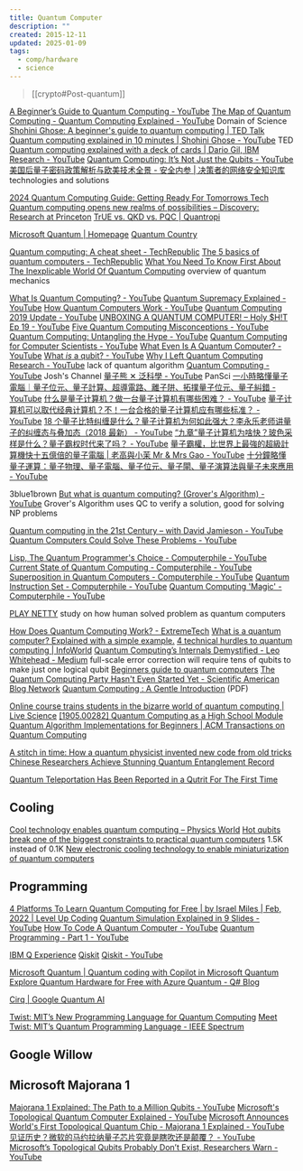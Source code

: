```yaml
---
title: Quantum Computer
description: ""
created: 2015-12-11
updated: 2025-01-09
tags:
  - comp/hardware
  - science
---
```


> [[crypto#Post-quantum]]

[A Beginner’s Guide to Quantum Computing - YouTube](https://www.youtube.com/watch?v=S52rxZG-zi0)
[The Map of Quantum Computing - Quantum Computing Explained - YouTube](https://www.youtube.com/watch?v=-UlxHPIEVqA) Domain of Science
[Shohini Ghose: A beginner's guide to quantum computing | TED Talk](https://www.ted.com/talks/shohini_ghose_quantum_computing_explained_in_10_minutes)
[Quantum computing explained in 10 minutes | Shohini Ghose - YouTube](https://www.youtube.com/watch?v=QuR969uMICM) TED
[Quantum computing explained with a deck of cards | Dario Gil, IBM Research - YouTube](https://www.youtube.com/watch?v=yy6TV9Dntlw)
[Quantum Computing: It’s Not Just the Qubits - YouTube](https://www.youtube.com/watch?v=bvCbrFD7wdU)
[美国后量子密码政策解析与欧美技术全景 - 安全内参 | 决策者的网络安全知识库](https://www.secrss.com/articles/80112) technologies and solutions

[2024 Quantum Computing Guide: Getting Ready For Tomorrows Tech](https://www.keyfactor.com/resources/content/2024-quantum-computing-quide)
[Quantum computing opens new realms of possibilities – Discovery: Research at Princeton](https://discovery.princeton.edu/2019/12/09/quantum-computing-opens-new-realms-of-possibilities/)
[TrUE vs. QKD vs. PQC | Quantropi](https://www.quantropi.com/true-vs-qkd-vs-pqc-know-the-difference/)

[Microsoft Quantum | Homepage](https://quantum.microsoft.com/)
[Quantum Country](https://quantum.country/)

[Quantum computing: A cheat sheet - TechRepublic](https://www.techrepublic.com/article/quantum-computing-the-smart-persons-guide/)
[The 5 basics of quantum computers - TechRepublic](https://www.techrepublic.com/videos/the-5-basics-of-quantum-computers/)
[What You Need To Know First About The Inexplicable World Of Quantum Computing](https://www.forbes.com/sites/moorinsights/2019/08/18/what-you-need-to-know-first-about-the-inexplicable-world-of-quantum-computing/amp/) overview of quantum mechanics

[What Is Quantum Computing? - YouTube](https://www.youtube.com/watch?v=Nu7XwqdooHY)
[Quantum Supremacy Explained - YouTube](https://www.youtube.com/watch?v=90U_SmKyfGI)
[How Quantum Computers Work - YouTube](https://www.youtube.com/watch?v=3RGEYYJmMtU)
[Quantum Computing 2019 Update - YouTube](https://www.youtube.com/watch?v=yhGATzzzQjM)
[UNBOXING A QUANTUM COMPUTER! – Holy \$H!T Ep 19 - YouTube](https://www.youtube.com/watch?v=60OkanvToFI)
[Five Quantum Computing Misconceptions - YouTube](https://www.youtube.com/watch?v=kEry1TaN4-k)
[Quantum Computing: Untangling the Hype - YouTube](https://www.youtube.com/watch?v=wE1OCXvaDtc)
[Quantum Computing for Computer Scientists - YouTube](https://www.youtube.com/watch?v=F_Riqjdh2oM)
[What Even Is A Quantum Computer? - YouTube](https://www.youtube.com/watch?v=dm6ux6d6kCA)
[What _is_ a qubit? - YouTube](https://www.youtube.com/watch?v=kgSVkVNxXyU)
[Why I Left Quantum Computing Research - YouTube](https://www.youtube.com/watch?v=pDj1QhPOVBo) lack of quantum algorithm
[Quantum Computing - YouTube](https://www.youtube.com/playlist?list=PLV4qsET9ZdOR-pf6ZMJZx2auIZScXhCaW) Josh's Channel
[量子熊 ✕ 泛科學 - YouTube](https://www.youtube.com/playlist?list=PLBbGP5YXTYgn4GjqUr8NA-KiSoMYQDQjZ) PanSci
[一小時略懂量子電腦｜量子位元、量子計算、超導電路、離子阱、拓撲量子位元、量子糾錯 - YouTube](https://www.youtube.com/watch?v=XuN6sF8UGSw)
[什么是量子计算机？做一台量子计算机有哪些困难？ - YouTube](https://www.youtube.com/watch?v=OJEoWNZKcfs)
[量子计算机可以取代经典计算机？不！一台合格的量子计算机应有哪些标准？ - YouTube](https://www.youtube.com/watch?v=OHTqCYCQJe0)
[18 个量子比特纠缠是什么？量子计算机为何如此强大？李永乐老师讲量子的纠缠态与叠加态（2018 最新） - YouTube](https://www.youtube.com/watch?v=BzyOoo4AOxs)
[“九章”量子计算机为啥快？玻色采样是什么？量子霸权时代来了吗？ - YouTube](https://www.youtube.com/watch?v=bfp_0f2BJDI)
[量子霸權，比世界上最強的超級計算機快十五億倍的量子電腦 | 老高與小茉 Mr & Mrs Gao - YouTube](https://www.youtube.com/watch?v=7l6BeKyLc3Y)
[十分鐘略懂量子運算：量子物理、量子電腦、量子位元、量子閘、量子演算法與量子未來應用 - YouTube](https://www.youtube.com/watch?v=hXHrhnt2TEI)

3blue1brown
[But what is quantum computing? (Grover's Algorithm) - YouTube](https://www.youtube.com/watch?v=RQWpF2Gb-gU) Grover's Algorithm uses QC to verify a solution, good for solving NP problems

[Quantum computing in the 21st Century – with David Jamieson - YouTube](https://www.youtube.com/watch?v=zxml8UQSwC0)
[Quantum Computers Could Solve These Problems - YouTube](https://www.youtube.com/watch?v=IhS6ecYZFdQ)

[Lisp, The Quantum Programmer's Choice - Computerphile - YouTube](https://www.youtube.com/watch?v=svmPz5oxMlI)
[Current State of Quantum Computing - Computerphile - YouTube](https://www.youtube.com/watch?v=PN7mPYcWFKg)
[Superposition in Quantum Computers - Computerphile - YouTube](https://www.youtube.com/watch?v=kv-YXKRUheQ)
[Quantum Instruction Set - Computerphile - YouTube](https://www.youtube.com/watch?v=ZN0lhYU1f5Q)
[Quantum Computing 'Magic' - Computerphile - YouTube](https://www.youtube.com/watch?v=BYx04e35Xso)

[PLAY NETTY](https://phys.cam/game/) study on how human solved problem as quantum computers

[How Does Quantum Computing Work? - ExtremeTech](https://www.extremetech.com/extreme/284306-how-quantum-computing-works)
[What is a quantum computer? Explained with a simple example.](https://www.freecodecamp.org/news/what-is-a-quantum-computer-explained-with-a-simple-example-b8f602035365)
[4 technical hurdles to quantum computing | InfoWorld](https://www.infoworld.com/article/3601172/4-technical-hurdles-to-quantum-computing.html)
[Quantum Computing’s Internals Demystified - Leo Whitehead - Medium](https://medium.com/@lduck11007/quantum-computings-internals-demystified-53326d6c3098)
full-scale error correction will require tens of qubits to make just one logical qubit
[Beginners guide to quantum computers](https://www.culescoding.space/blog/beginners-guide-to-quantum-computers)
[The Quantum Computing Party Hasn't Even Started Yet - Scientific American Blog Network](https://blogs.scientificamerican.com/observations/the-quantum-computing-party-hasnt-even-started-yet/)
[Quantum Computing : A Gentle Introduction](http://mmrc.amss.cas.cn/tlb/201702/W020170224608150244118.pdf) (PDF)

[Online course trains students in the bizarre world of quantum computing | Live Science](https://www.livescience.com/amp/quantum-computing-students-online-course.html)
[[1905.00282] Quantum Computing as a High School Module](https://arxiv.org/abs/1905.00282)
[Quantum Algorithm Implementations for Beginners | ACM Transactions on Quantum Computing](https://dl.acm.org/doi/10.1145/3517340)

[A stitch in time: How a quantum physicist invented new code from old tricks](https://phys.org/news/2020-05-quantum-physicist-code.amp)
[Chinese Researchers Achieve Stunning Quantum Entanglement Record](https://www.livescience.com/63067-quantum-entanglement-record-china.html)

[Quantum Teleportation Has Been Reported in a Qutrit For The First Time](https://www.sciencealert.com/quantum-teleportation-has-been-reported-in-a-qutrit-for-the-first-time/amp)

## Cooling

[Cool technology enables quantum computing – Physics World](https://physicsworld.com/a/cool-technology-enables-quantum-computing/)
[Hot qubits break one of the biggest constraints to practical quantum computers](https://phys.org/news/2020-04-hot-qubits-biggest-constraints-quantum.amp) 1.5K instead of 0.1K
[New electronic cooling technology to enable miniaturization of quantum computers](https://phys.org/news/2020-04-electronic-cooling-technology-enable-miniaturization.amp)

## Programming

[4 Platforms To Learn Quantum Computing for Free | by Israel Miles | Feb, 2022 | Level Up Coding](https://levelup.gitconnected.com/4-platforms-to-learn-quantum-computing-for-free-c7390c925e57)
[Quantum Simulation Explained in 9 Slides - YouTube](https://www.youtube.com/watch?v=kD370qyxTyw)
[How To Code A Quantum Computer - YouTube](https://www.youtube.com/watch?v=JOJ5zihcd6Q)
[Quantum Programming - Part 1 - YouTube](https://www.youtube.com/watch?v=2Eswqed8agg)

[IBM Q Experience](https://quantumexperience.ng.bluemix.net/qx/experience)
[Qiskit](https://qiskit.org/)
[Qiskit - YouTube](https://www.youtube.com/qiskit)

[Microsoft Quantum | Quantum coding with Copilot in Microsoft Quantum](https://quantum.microsoft.com/en-us/tools/quantum-coding)
[Explore Quantum Hardware for Free with Azure Quantum - Q# Blog](https://devblogs.microsoft.com/qsharp/explore-quantum-hardware-for-free-with-azure-quantum/)

[Cirq | Google Quantum AI](https://quantumai.google/cirq)

[Twist: MIT’s New Programming Language for Quantum Computing](https://scitechdaily.com/twist-mits-new-programming-language-for-quantum-computing/)
[Meet Twist: MIT’s Quantum Programming Language - IEEE Spectrum](https://spectrum.ieee.org/quantum-programming-language-twist)

## Google Willow

## Microsoft Majorana 1

[Majorana 1 Explained: The Path to a Million Qubits - YouTube](https://www.youtube.com/watch?v=wSHmygPQukQ)
[Microsoft's Topological Quantum Computer Explained - YouTube](https://www.youtube.com/watch?v=ihZXl33t8So)
[Microsoft Announces World's First Topological Quantum Chip - Majorana 1 Explained - YouTube](https://www.youtube.com/watch?v=xr_izIthZWQ)
[见证历史？微软的马约拉纳量子芯片究竟是瞎吹还是颠覆？ - YouTube](https://www.youtube.com/watch?v=RmHYHSZRweY)
[Microsoft’s Topological Qubits Probably Don’t Exist, Researchers Warn - YouTube](https://www.youtube.com/watch?v=bJTsFZtD7xE)
